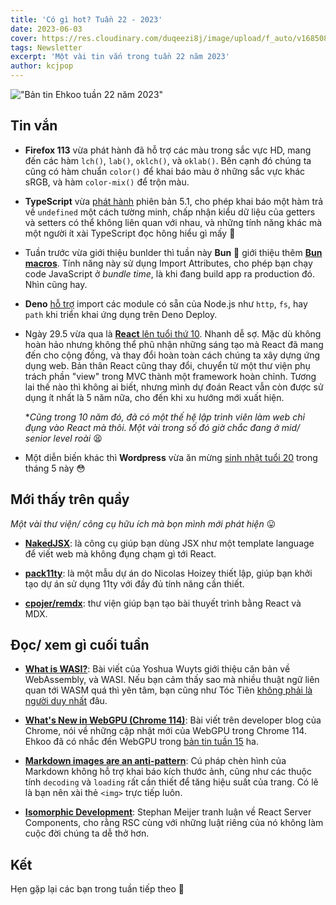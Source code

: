 ```yaml
---
title: 'Có gì hot? Tuần 22 - 2023'
date: 2023-06-03
cover: https://res.cloudinary.com/duqeezi8j/image/upload/f_auto/v1685085253/ehkoo/newsletters/w22-2023.png
tags: Newsletter
excerpt: 'Một vài tin vắn trong tuần 22 năm 2023'
author: kcjpop
---
```


!["Bản tin Ehkoo tuần 22 năm 2023"](https://res.cloudinary.com/duqeezi8j/image/upload/f_auto/v1685085253/ehkoo/newsletters/w22-2023.png)

## Tin vắn

- **Firefox 113** vừa phát hành đã hỗ trợ các màu trong sắc vực HD, mang đến các hàm `lch()`, `lab()`, `oklch()`, và `oklab()`. Bên cạnh đó chúng ta cũng có hàm chuẩn `color()` để khai báo màu ở những sắc vực khác sRGB, và hàm `color-mix()` để trộn màu.

- **TypeScript** vừa [phát hành](https://devblogs.microsoft.com/typescript/announcing-typescript-5-1/) phiên bản 5.1, cho phép khai báo một hàm trả về `undefined` một cách tường minh, chấp nhận kiểu dữ liệu của getters và setters có thể không liên quan với nhau, và những tính năng khác mà một người ít xài TypeScript đọc hông hiểu gì mấy 🫨

- Tuần trước vừa giới thiệu bunlder thì tuần này **Bun** 🥟 giới thiệu thêm [**Bun macros**](https://bun.sh/blog/bun-macros). Tính năng này sử dụng Import Attributes, cho phép bạn chạy code JavaScript ở _bundle time_, là khi đang build app ra production đó. Nhìn cũng hay.

- **Deno** [hỗ trợ](https://deno.com/blog/node-builtins-on-deploy) import các module có sẵn của Node.js như `http`, `fs`, hay `path` khi triển khai ứng dụng trên Deno Deploy.

- Ngày 29.5 vừa qua là [**React** lên tuổi thứ 10](https://vercel.com/blog/10-years-of-react). Nhanh dễ sợ. Mặc dù không hoàn hảo nhưng không thể phũ nhận những sáng tạo mà React đã mang đến cho cộng đồng, và thay đổi hoàn toàn cách chúng ta xây dựng ứng dụng web. Bản thân React cũng thay đổi, chuyển từ một thư viện phụ trách phần "view" trong MVC thành một framework hoàn chỉnh. Tương lai thế nào thì không ai biết, nhưng mình dự đoán React vẫn còn được sử dụng ít nhất là 5 năm nữa, cho đến khi xu hướng mới xuất hiện.

  \*_Cũng trong 10 năm đó, đã có một thế hệ lập trình viên làm web chỉ đụng vào React mà thôi. Một vài trong số đó giờ chắc đang ở mid/ senior level roài_ 😫

- Một diễn biến khác thì **Wordpress** vừa ăn mừng [sinh nhật tuổi 20](https://wordpress.org/news/2003/05/wordpress-now-available/) trong tháng 5 này 😳

## Mới thấy trên quầy

_Một vài thư viện/ công cụ hữu ích mà bọn mình mới phát hiện_ 😛

- [**NakedJSX**](https://nakedjsx.org/): là công cụ giúp bạn dùng JSX như một template language để viết web mà không đụng chạm gì tới React.

- [**pack11ty**](https://pack11ty.dev/): là một mẫu dự án do Nicolas Hoizey thiết lập, giúp bạn khởi tạo dự án sử dụng 11ty với đầy đủ tính năng cần thiết.

- [**cpojer/remdx**](https://github.com/cpojer/remdx): thư viện giúp bạn tạo bài thuyết trình bằng React và MDX.

## Đọc/ xem gì cuối tuần

- [**What is WASI?**](https://blog.yoshuawuyts.com/what-is-wasi/): Bài viết của Yoshua Wuyts giới thiệu căn bản về WebAssembly, và WASI. Nếu bạn cảm thấy sao mà nhiều thuật ngữ liên quan tới WASM quá thì yên tâm, bạn cũng như Tóc Tiên [không phải là người duy nhất](https://www.youtube.com/watch?v=BkBqYlLjIeA) đâu.

- [**What's New in WebGPU (Chrome 114)**](https://developer.chrome.com/en/blog/new-in-webgpu-114/): Bài viết trên developer blog của Chrome, nói về những cập nhật mới của WebGPU trong Chrome 114. Ehkoo đã có nhắc đến WebGPU trong [bản tin tuần 15](https://ehkoo.com/ban-tin/2023-week-15) ha.

- [**Markdown images are an anti-pattern**](https://daverupert.com/2023/05/markdown-images-anti-pattern/): Cú pháp chèn hình của Markdown không hỗ trợ khai báo kích thước ảnh, cũng như các thuộc tính `decoding` và `loading` rất cần thiết để tăng hiệu suất của trang. Có lẽ là bạn nên xài thẻ `<img>` trực tiếp luôn.

- [**Isomorphic Development**](https://meijer.ws/articles/isomorphic-development): Stephan Meijer tranh luận về React Server Components, cho rằng RSC cùng với những luật riêng của nó không làm cuộc đời chúng ta dễ thở hơn.

## Kết

Hẹn gặp lại các bạn trong tuần tiếp theo 👋
